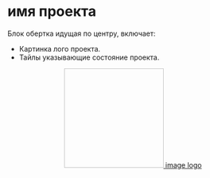 # имя проекта

Блок обертка идущая по центру, включает:
 * Картинка лого проекта.
 * Тайлы указывающие состояние проекта.

<div align="center">
  <a href="https://github.com/webpack/${nameRepository}">
    <img width="200" height="200" src=" "> image logo
  </a>
  <br>
  <br>

</div>


